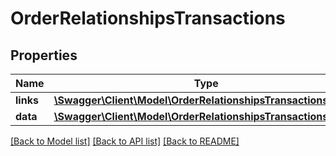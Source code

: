# OrderRelationshipsTransactions

## Properties
Name | Type | Description | Notes
------------ | ------------- | ------------- | -------------
**links** | [**\Swagger\Client\Model\OrderRelationshipsTransactionsLinks**](OrderRelationshipsTransactionsLinks.md) |  | [optional] 
**data** | [**\Swagger\Client\Model\OrderRelationshipsTransactionsData[]**](OrderRelationshipsTransactionsData.md) |  | [optional] 

[[Back to Model list]](../../README.md#documentation-for-models) [[Back to API list]](../../README.md#documentation-for-api-endpoints) [[Back to README]](../../README.md)

